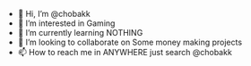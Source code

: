 - 👋 Hi, I’m @chobakk
- 👀 I’m interested in Gaming
- 🌱 I’m currently learning NOTHING
- 💞️ I’m looking to collaborate on Some money making projects
- 📫 How to reach me in ANYWHERE just search @chobakk

<!---
chobakk/chobakk is a ✨ special ✨ repository because its `README.md` (this file) appears on your GitHub profile.
You can click the Preview link to take a look at your changes.
--->
